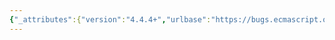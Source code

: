 ```yaml
---
{"_attributes":{"version":"4.4.4+","urlbase":"https://bugs.ecmascript.org/","maintainer":"dherman@mozilla.com"},"bug":{"bug_id":3709,"creation_ts":"2015-01-31 08:03:00 -0800","short_desc":"22.1.1.1-3 Array: Unreachable steps","delta_ts":"2015-02-02 18:38:48 -0800","product":"Draft for 6th Edition","component":"technical issue","version":"Rev 31: January 15, 2015 Draft","rep_platform":"All","op_sys":"All","bug_status":"RESOLVED","resolution":"FIXED","priority":"Normal","bug_severity":"normal","everconfirmed":true,"reporter":{"uid":"andrebargull","name":"André Bargull"},"assigned_to":{"uid":"allen","name":"Allen Wirfs-Brock"},"long_desc":[{"commentid":11782,"comment_count":0,"who":{"uid":"andrebargull","name":"André Bargull"},"bug_when":"2015-01-31 08:03:55 -0800","thetext":"22.1.1.1 Array ( )\n\nThe following steps are no longer reachable after the constructor reform.\n\n- step 7 (array is already initialized with length = 0 in ArrayCreate)\n- step 8 (array has an own writable \"length\" property)\n\n[Steps 6-9 can be simplified to: \"6. Return ArrayCreate(0, proto)\" ]\n\n\n22.1.1.2 Array (len)\n\nThe following steps are no longer reachable after the constructor reform.\n\n- step 7.b (array has no own \"0\" property and array is extensible)\n- step 10 (array has an own writable \"length\" property, intLen is a valid array length value)\n\n\n22.1.1.3 Array (...items )\n\nThe following steps are no longer reachable after the constructor reform.\n\n- step 10.d (array has no own `Pk` property and array is extensible, `k` is < 2^32-1)\n- step 11 (array is already initialized with length = numberOfArgs in ArrayCreate)\n- step 12 (array has an own writable \"length\" property, numberOfArgs is a valid array length value)"},{"commentid":11872,"comment_count":1,"who":{"uid":"allen","name":"Allen Wirfs-Brock"},"bug_when":"2015-02-02 09:47:46 -0800","thetext":"fixed in rev32 editor's draft"},{"commentid":11918,"comment_count":2,"who":{"uid":"allen","name":"Allen Wirfs-Brock"},"bug_when":"2015-02-02 18:38:48 -0800","thetext":"fixed in rev32 draft"}]}}
---
```

